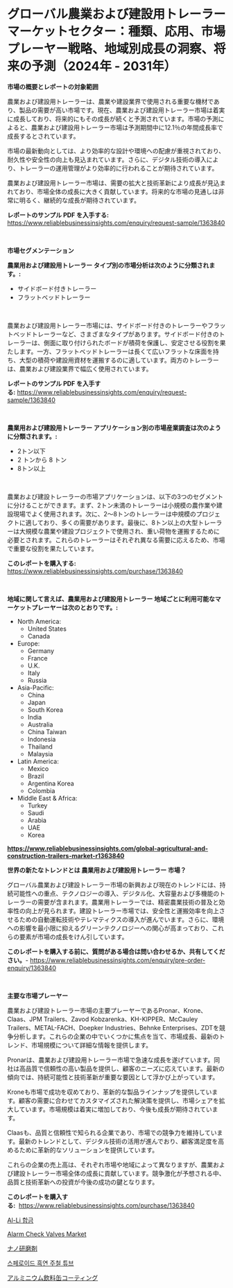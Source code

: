 <p><h1>グローバル農業および建設用トレーラーマーケットセクター：種類、応用、市場プレーヤー戦略、地域別成長の洞察、将来の予測（2024年 - 2031年）</h1></p><p><strong>市場の概要とレポートの対象範囲</strong></p>
<p><p>農業および建設用トレーラーは、農業や建設業界で使用される重要な機材であり、製品の需要が高い市場です。現在、農業および建設用トレーラー市場は着実に成長しており、将来的にもその成長が続くと予測されています。市場の予測によると、農業および建設用トレーラー市場は予測期間中に12.1％の年間成長率で成長するとされています。</p><p>市場の最新動向としては、より効率的な設計や環境への配慮が重視されており、耐久性や安全性の向上も見込まれています。さらに、デジタル技術の導入により、トレーラーの運用管理がより効率的に行われることが期待されています。</p><p>農業および建設用トレーラー市場は、需要の拡大と技術革新により成長が見込まれており、市場全体の成長に大きく貢献しています。将来的な市場の見通しは非常に明るく、継続的な成長が期待されています。</p></p>
<p><strong>レポートのサンプル PDF を入手する:</strong> <a href="https://www.reliablebusinessinsights.com/enquiry/request-sample/1363840">https://www.reliablebusinessinsights.com/enquiry/request-sample/1363840</a></p>
<p>&nbsp;</p>
<p><strong>市場セグメンテーション</strong></p>
<p><strong>農業用および建設用トレーラー タイプ別の市場分析は次のように分類されます。:</strong></p>
<p><ul><li>サイドボード付きトレーラー</li><li>フラットベッドトレーラー</li></ul></p>
<p>&nbsp;</p>
<p><p>農業および建設用トレーラー市場には、サイドボード付きのトレーラーやフラットベッドトレーラーなど、さまざまなタイプがあります。サイドボード付きのトレーラーは、側面に取り付けられたボードが積荷を保護し、安定させる役割を果たします。一方、フラットベッドトレーラーは長くて広いフラットな床面を持ち、大型の積荷や建設用資材を運搬するのに適しています。両方のトレーラーは、農業および建設業界で幅広く使用されています。</p></p>
<p><strong>レポートのサンプル PDF を入手する:</strong>&nbsp;<a href="https://www.reliablebusinessinsights.com/enquiry/request-sample/1363840">https://www.reliablebusinessinsights.com/enquiry/request-sample/1363840</a></p>
<p>&nbsp;</p>
<p><strong> 農業用および建設用トレーラー アプリケーション別の市場産業調査は次のように分類されます。:</strong></p>
<p><ul><li>2トン以下</li><li>2 トンから 8 トン</li><li>8トン以上</li></ul></p>
<p>&nbsp;</p>
<p><p>農業および建設トレーラーの市場アプリケーションは、以下の3つのセグメントに分けることができます。まず、2トン未満のトレーラーは小規模の農作業や建設現場でよく使用されます。次に、2〜8トンのトレーラーは中規模のプロジェクトに適しており、多くの需要があります。最後に、8トン以上の大型トレーラーは大規模な農業や建設プロジェクトで使用され、重い荷物を運搬するために必要とされます。これらのトレーラーはそれぞれ異なる需要に応えるため、市場で重要な役割を果たしています。</p></p>
<p><strong>このレポートを購入する:</strong>&nbsp; <a href="https://www.reliablebusinessinsights.com/purchase/1363840">https://www.reliablebusinessinsights.com/purchase/1363840</a></p>
<p>&nbsp;</p>
<p><strong>地域に関して言えば、農業用および建設用トレーラー 地域ごとに利用可能なマーケットプレーヤーは次のとおりです。:</strong></p>
<p><ul>
    <li>
        North America:
        <ul>
            <li>United States</li>
            <li>Canada</li>
        </ul>
    </li>
    <li>
        Europe:
        <ul>
            <li>Germany</li>
            <li>France</li>
            <li>U.K.</li>
            <li>Italy</li>
            <li>Russia</li>
        </ul>
    </li>
    <li>
        Asia-Pacific:
        <ul>
            <li>China</li>
            <li>Japan</li>
            <li>South Korea</li>
            <li>India</li>
            <li>Australia</li>
            <li>China Taiwan</li>
            <li>Indonesia</li>
            <li>Thailand</li>
            <li>Malaysia</li>
        </ul>
    </li>
    <li>
        Latin America:
        <ul>
            <li>Mexico</li>
            <li>Brazil</li>
            <li>Argentina Korea</li>
            <li>Colombia</li>
        </ul>
    </li>
    <li>
        Middle East & Africa:
        <ul>
            <li>Turkey</li>
            <li>Saudi</li>
            <li>Arabia</li>
            <li>UAE</li>
            <li>Korea</li>
        </ul>
    </li>
    </ul></p>
<p><strong><a href="https://www.reliablebusinessinsights.com/global-agricultural-and-construction-trailers-market-r1363840">https://www.reliablebusinessinsights.com/global-agricultural-and-construction-trailers-market-r1363840</a></strong>&nbsp;</p>
<p><strong>世界の新たなトレンドとは 農業用および建設用トレーラー 市場？</strong></p>
<p><p>グローバル農業および建設トレーラー市場の新興および現在のトレンドには、持続可能性への重点、テクノロジーの導入、デジタル化、大容量および多機能のトレーラーの需要が含まれます。農業用トレーラーでは、精密農業技術の普及と効率性の向上が見られます。建設トレーラー市場では、安全性と運搬効率を向上させるための自動運転技術やテレマティクスの導入が進んでいます。さらに、環境への影響を最小限に抑えるグリーンテクノロジーへの関心が高まっており、これらの要素が市場の成長をけん引しています。</p></p>
<p><strong>このレポートを購入する前に、質問がある場合は問い合わせるか、共有してください。</strong>- <a href="https://www.reliablebusinessinsights.com/enquiry/pre-order-enquiry/1363840">https://www.reliablebusinessinsights.com/enquiry/pre-order-enquiry/1363840</a></p>
<p>&nbsp;</p>
<p><strong>主要な市場プレーヤー</strong></p>
<p><p>農業および建設トレーラー市場の主要プレーヤーであるPronar、Krone、Claas、JPM Trailers、Zavod Kobzarenka、KH-KIPPER、McCauley Trailers、METAL-FACH、Doepker Industries、Behnke Enterprises、ZDTを競争分析します。これらの企業の中でいくつかに焦点を当て、市場成長、最新のトレンド、市場規模について詳細な情報を提供します。</p><p>Pronarは、農業および建設用トレーラー市場で急速な成長を遂げています。同社は高品質で信頼性の高い製品を提供し、顧客のニーズに応えています。最新の傾向では、持続可能性と技術革新が重要な要因として浮かび上がっています。</p><p>Kroneも市場で成功を収めており、革新的な製品ラインナップを提供しています。顧客の需要に合わせてカスタマイズされた解決策を提供し、市場シェアを拡大しています。市場規模は着実に増加しており、今後も成長が期待されています。</p><p>Claasも、品質と信頼性で知られる企業であり、市場での競争力を維持しています。最新のトレンドとして、デジタル技術の活用が進んでおり、顧客満足度を高めるために革新的なソリューションを提供しています。</p><p>これらの企業の売上高は、それぞれ市場や地域によって異なりますが、農業および建設トレーラー市場全体の成長に貢献しています。競争激化が予想される中、品質と技術革新への投資が今後の成功の鍵となります。</p></p>
<p><strong>このレポートを購入する:</strong>&nbsp;&nbsp;<a href="https://www.reliablebusinessinsights.com/purchase/1363840">https://www.reliablebusinessinsights.com/purchase/1363840</a></p>
<p><p><a href="https://github.com/msujons1512/Market-Research-Report-List-1/blob/main/6547257103364.md">Al-Li 합금</a></p><p><a href="https://github.com/globismark/Market-Research-Report-List-3/blob/main/alarm-check-valves-market.md">Alarm Check Valves Market</a></p><p><a href="https://github.com/bevdtkn4419963/Market-Research-Report-List-2/blob/main/3127158108602.md">ナノ研磨剤</a></p><p><a href="https://github.com/admichael111/Market-Research-Report-List-1/blob/main/9298363103363.md">스페로이드 흑연 주철 튜브</a></p><p><a href="https://github.com/MosesSpinka1914/Market-Research-Report-List-2/blob/main/2065670108603.md">アルミニウム飲料缶コーティング</a></p></p>